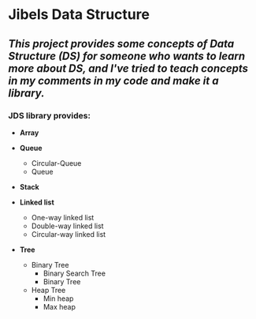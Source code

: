 # Jibels Data Structure

## *This project provides some concepts of Data Structure (DS) for someone who wants to learn more about DS, and I've tried to teach concepts in my comments in my code and make it a library.*

### JDS library provides:

* **Array**
* **Queue**
  * Circular-Queue
  * Queue
* **Stack**
* **Linked list**
  * One-way linked list
  * Double-way linked list
  * Circular-way linked list

* **Tree**
  * Binary Tree
    * Binary Search Tree
    * Binary Tree
  * Heap Tree
    * Min heap
    * Max heap
